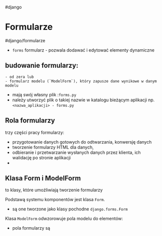 #django 

# Formularze
#django/formularze 

- `forms` formularz - pozwala dodawać i edytować elementy dynamiczne

## budowanie formularzy:
	- od zera lub
	- formularz modelu (`ModelForm`), który zapusze dane wynikowe w danym modelu
- mają swój własny plik :`forms.py`
- należy utworzyć plik o takiej nazwie w katalogu bieżącym aplikacji np. `<nazwa_aplikacji> - forms.py`

## Rola formularzy
trzy części pracy formularzy:
- przygotowanie danych gotowych do odtwarzania, konwersję danych
- tworzenie formularzy HTML dla danych,
- odbieranie i przetwarzanie wysłanych danych przez klienta, ich walidację po  stronie aplikacji
- 

## Klasa Form i ModelForm
to klasy, które umożliwiają tworzenie formularzy

Podstawą systemu komponentów jest klasa `Form`.
- są one tworzone jako klasy pochodne `django.forms.Form` 

Klasa `ModelForm` odwzorowuje pola modelu do elementów:
- pola formularzy są 



